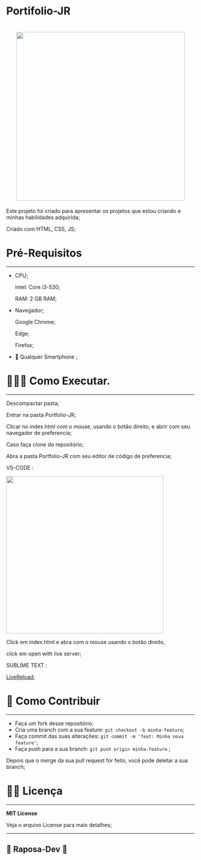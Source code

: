 # Portifolio-JR
<h1 align="center">
    <img src="https://github.com/Raposa-Dev/Portfolio-JR/assets/54052660/ad548ecc-b698-4e97-b920-caad9061c3fb" width="450px">
</h1>

Este projeto foi criado para apresentar os projetos que estou criando e minhas habilidades adquirida;

Criado com HTML, CSS, JS;

# Pré-Requisitos

---

- CPU;
    
    Intel: Core i3-530;
    
    RAM: 2 GB RAM;
    
- Navegador;
    
    Google Chrome;
    
    Edge;
    
    Firefox;
    
- 📱 Qualquer Smartphone ;

# 🧑🏼‍💻 Como Executar.

---

Descompactar pasta;

Entrar na pasta Portfolio-JR;

Clicar no index.html com o mouse, usando o botão direito, e abrir com  seu navegador de preferencia;

Caso faça clone do repositório;

Abra a pasta Portfolio-JR com seu editor de código de preferencia;
<br>

<p>VS-CODE :</p>

<img src="https://github.com/Raposa-Dev/Portfolio-JR/assets/54052660/9a46482f-b4f3-416b-b1d7-009b3581f99a" width="420px">

<p>Click em index.html e abra com o mouse usando o botão direito,

click em open with live server;</p>

<p>SUBLIME TEXT :</p>

[LiveReload](https://packagecontrol.io/packages/LiveReload);

# 👾 Como Contribuir

---

- Faça um fork desse repositório;
- Cria uma branch com a sua feature: `git checkout -b minha-feature`;
- Faça commit das suas alterações: `git commit -m 'feat: Minha nova feature'`;
- Faça push para a sua branch: `git push origin minha-feature` ;

Depois que o merge da sua pull request for feito, você pode deletar a sua branch;

# 🧑‍💻 Licença

---

****MIT License****

Veja o arquivo License para mais detalhes;

---

## 🦊 Raposa-Dev 🦊